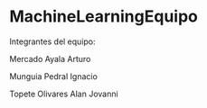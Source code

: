 # MachineLearningEquipo

Integrantes del equipo:

  Mercado Ayala Arturo
  
  Munguia Pedral Ignacio
  
  Topete Olivares Alan Jovanni
